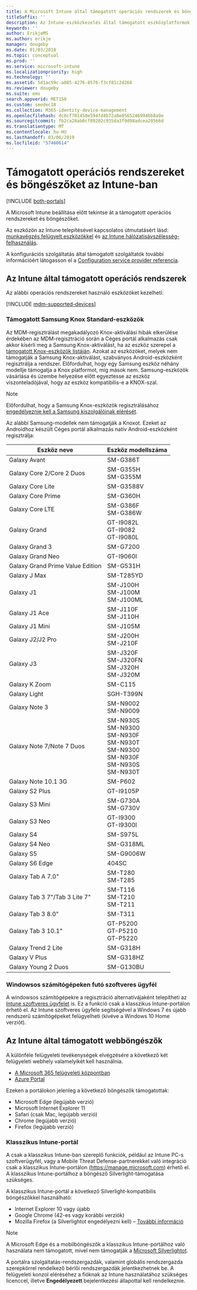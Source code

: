```yaml
---
title: A Microsoft Intune által támogatott operációs rendszerek és böngészők
titleSuffix: ''
description: Az Intune-eszközkezelés által támogatott eszközplatformok és böngészők listája
keywords: ''
author: ErikjeMS
ms.author: erikje
manager: dougeby
ms.date: 01/03/2018
ms.topic: conceptual
ms.prod: ''
ms.service: microsoft-intune
ms.localizationpriority: high
ms.technology: ''
ms.assetid: 5d1ac59c-a885-4276-8576-f3cf81c2d268
ms.reviewer: dougeby
ms.suite: ems
search.appverid: MET150
ms.custom: seodec18
ms.collection: M365-identity-device-management
ms.openlocfilehash: dc0cf701450e594fd4b72a8e0565246994bb8a9e
ms.sourcegitcommit: fb2ca28ab0cf89202c935da3f9d98adcea20566d
ms.translationtype: MT
ms.contentlocale: hu-HU
ms.lasthandoff: 03/06/2019
ms.locfileid: "57460614"
---
```

# <a name="supported-operating-systems-and-browsers-in-intune"></a>Támogatott operációs rendszereket és böngészőket az Intune-ban

[!INCLUDE [both-portals](./includes/note-for-both-portals.md)]

A Microsoft Intune beállítása előtt tekintse át a támogatott operációs rendszereket és böngészőket.

Az eszközön az Intune telepítésével kapcsolatos útmutatásért lásd: [munkavégzés felügyelt eszközökkel](/intune-user-help/company-portal-frequently-asked-questions) és [az Intune hálózatisávszélesség-felhasználás](network-bandwidth-use.md).

A konfigurációs szolgáltatás által támogatott szolgáltatók további információért látogasson el a [Configuration service provider referencia](https://docs.microsoft.com/windows/client-management/mdm/configuration-service-provider-reference).

## <a name="intune-supported-operating-systems"></a>Az Intune által támogatott operációs rendszerek

Az alábbi operációs rendszereket használó eszközöket kezelheti:

[!INCLUDE [mdm-supported-devices](./includes/mdm-supported-devices.md)]

### <a name="supported-samsung-knox-standard-devices"></a>Támogatott Samsung Knox Standard-eszközök

Az MDM-regisztrálást megakadályozó Knox-aktiválási hibák elkerülése érdekében az MDM-regisztráció során a Céges portál alkalmazás csak akkor kísérli meg a Samsung Knox-aktiválást, ha az eszköz szerepel a [támogatott Knox-eszközök listáján](https://www.samsungknox.com/knox-supported-devices/knox-workspace). Azokat az eszközöket, melyek nem támogatják a Samsung Knox-aktiválást, szabványos Android-eszközként regisztrálja a rendszer. Előfordulhat, hogy egy Samsung eszköz néhány modellje támogatja a Knox platformot, míg mások nem. Samsung-eszközök vásárlása és üzembe helyezése előtt egyeztesse az eszköz viszonteladójával, hogy az eszköz kompatibilis-e a KNOX-szal.

> [!NOTE]
> Előfordulhat, hogy a Samsung Knox-eszközök regisztrálásához [engedélyeznie kell a Samsung kiszolgálóinak elérését](https://support.samsungknox.com/hc/articles/115013833108-Our-corporate-devices-are-behind-a-firewall-How-do-I-enable-Knox-Workspace-devices-to-contact-Samsung-servers). 

Az alábbi Samsung-modellek nem támogatják a Knoxot. Ezeket az Androidhoz készült Céges portál alkalmazás natív Android-eszközként regisztrálja:

| **Eszköz neve** | **Eszköz modellszáma** |
| --- | --- |
| Galaxy Avant | SM-G386T |
| Galaxy Core 2/Core 2 Duos | SM-G355H<br>SM-G355M |
| Galaxy Core Lite | SM-G3588V |
| Galaxy Core Prime | SM-G360H |
| Galaxy Core LTE | SM-G386F<br>SM-G386W |
| Galaxy Grand | GT-I9082L<br>GT-I9082<br>GT-I9080L |
| Galaxy Grand 3 | SM-G7200 |
| Galaxy Grand Neo | GT-I9060I |
| Galaxy Grand Prime Value Edition | SM-G531H |
| Galaxy J Max | SM-T285YD |
| Galaxy J1 | SM-J100H<br>SM-J100M<br>SM-J100ML |
| Galaxy J1 Ace | SM-J110F<br>SM-J110H |
| Galaxy J1 Mini | SM-J105M |
| Galaxy J2/J2 Pro | SM-J200H<br>SM-J210F |
| Galaxy J3 | SM-J320F<br>SM-J320FN<br>SM-J320H<br>SM-J320M |
| Galaxy K Zoom | SM-C115 |
| Galaxy Light | SGH-T399N |
| Galaxy Note 3 | SM-N9002<br>SM-N9009 |
| Galaxy Note 7/Note 7 Duos | SM-N930S<br>SM-N9300<br>SM-N930F<br>SM-N930T<br>SM-N9300<br>SM-N930F<br>SM-N930S<br>SM-N930T |
| Galaxy Note 10.1 3G | SM-P602 |
| Galaxy S2 Plus | GT-I9105P |
| Galaxy S3 Mini | SM-G730A<br>SM-G730V |
| Galaxy S3 Neo | GT-I9300<br>GT-I9300I |
| Galaxy S4 | SM-S975L |
| Galaxy S4 Neo | SM-G318ML |
| Galaxy S5 | SM-G9006W |
| Galaxy S6 Edge | 404SC |
| Galaxy Tab A 7.0&quot; | SM-T280<br>SM-T285 |
| Galaxy Tab 3 7&quot;/Tab 3 Lite 7&quot; | SM-T116<br>SM-T210<br>SM-T211 |
| Galaxy Tab 3 8.0&quot; | SM-T311 |
| Galaxy Tab 3 10.1&quot; | GT-P5200<br>GT-P5210<br>GT-P5220 |
| Galaxy Trend 2 Lite | SM-G318H |
| Galaxy V Plus | SM-G318HZ |
| Galaxy Young 2 Duos | SM-G130BU |


### <a name="windows-pc-software-client"></a>Windowsos számítógépeken futó szoftveres ügyfél

A windowsos számítógépekre a regisztráció alternatívájaként telepítheti az [Intune szoftveres ügyfelet](manage-windows-pcs-with-microsoft-intune.md) is. Ez a funkció csak a klasszikus Intune-portálon érhető el. Az Intune szoftveres ügyfele segítségével a Windows 7 és újabb rendszerű számítógépeket felügyelheti (kivéve a Windows 10 Home verziót).

<!--  ### Exchange ActiveSync management

You can manage [Exchange ActiveSync devices](device-enrollment.md#mobile-device-management-with-exchange-activesync-and-intune) from the Intune console. This option provides a limited set of management capabilities when compared to the other methods. See [Capabilities of built-in Mobile Device Management in Office 365](https://support.office.com/article/Capabilities-of-built-in-Mobile-Device-Management-for-Office-365-a1da44e5-7475-4992-be91-9ccec25905b0) for a list of supported devices.  -->

## <a name="intune-supported-web-browsers"></a>Az Intune által támogatott webböngészők

A különféle felügyeleti tevékenységek elvégzésére a következő két felügyeleti webhely valamelyikét kell használnia.

- [A Microsoft 365 felügyeleti központban](http://go.microsoft.com/fwlink/p/?LinkId=698854)
- [Azure Portal](https://portal.azure.com/)

Ezeken a portálokon jelenleg a következő böngészők támogatottak:
- Microsoft Edge (legújabb verzió)
- Microsoft Internet Explorer 11
- Safari (csak Mac, legújabb verzió)
- Chrome (legújabb verzió)
- Firefox (legújabb verzió)




### <a name="intune-classic-portal"></a>Klasszikus Intune-portál

A csak a klasszikus Intune-ban szereplő funkciók, például az Intune PC-s szoftverügyfél, vagy a Mobile Threat Defense-partnerekkel való integráció csak a klasszikus Intune-portálon (https://manage.microsoft.com) érhető el. A klasszikus Intune-portálhoz a böngésző Silverlight-támogatása szükséges.

A klasszikus Intune-portál a következő Silverlight-kompatibilis böngészőkkel használható:
- Internet Explorer 10 vagy újabb
- Google Chrome (42-es vagy korábbi verziók)
- Mozilla Firefox (a Silverlightot engedélyezni kell) – [További információ](https://go.microsoft.com/fwlink/?linkid=836872)

> [!Note]
> A Microsoft Edge és a mobilböngészők a klasszikus Intune-portálhoz való használata nem támogatott, mivel nem támogatják a [Microsoft Silverlightot](https://msdn.microsoft.com/library/cc838158(v=vs.95).aspx).

A portálra szolgáltatás-rendszergazdák, valamint globális rendszergazda szerepkörrel rendelkező bérlői rendszergazdák jelentkezhetnek be. A felügyeleti konzol eléréséhez a fióknak az Intune használatához szükséges licenccel, illetve **Engedélyezett** bejelentkezési állapottal kell rendelkeznie.

